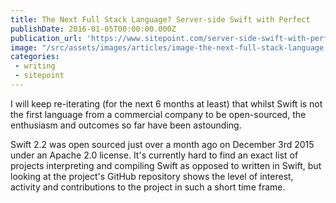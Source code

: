 ```yaml
---
title: The Next Full Stack Language? Server-side Swift with Perfect
publishDate: 2016-01-05T00:00:00.000Z
publication_url: 'https://www.sitepoint.com/server-side-swift-with-perfect/'
image: "/src/assets/images/articles/image-the-next-full-stack-language.jpeg"
categories:
 - writing
 - sitepoint
---
```


I will keep re-iterating (for the next 6 months at least) that whilst Swift is not the first language from a commercial company to be open-sourced, the enthusiasm and outcomes so far have been astounding.

Swift 2.2 was open sourced just over a month ago on December 3rd 2015 under an Apache 2.0 license. It's currently hard to find an exact list of projects interpreting and compiling Swift as opposed to written in Swift, but looking at the project's GitHub repository shows the level of interest, activity and contributions to the project in such a short time frame.
